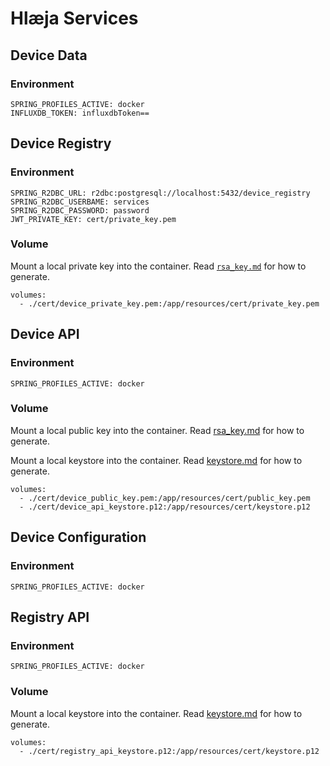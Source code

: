 # Hlæja Services

## Device Data

### Environment

```text
SPRING_PROFILES_ACTIVE: docker
INFLUXDB_TOKEN: influxdbToken==
```

## Device Registry

### Environment

```text
SPRING_R2DBC_URL: r2dbc:postgresql://localhost:5432/device_registry
SPRING_R2DBC_USERBAME: services
SPRING_R2DBC_PASSWORD: password
JWT_PRIVATE_KEY: cert/private_key.pem
```

### Volume

Mount a local private key into the container. Read [`rsa_key.md`](./rsa_key.md) for how to generate.

```text
volumes:
  - ./cert/device_private_key.pem:/app/resources/cert/private_key.pem
```

## Device API

### Environment

```text
SPRING_PROFILES_ACTIVE: docker
```

### Volume

Mount a local public key into the container. Read [rsa_key.md](./rsa_key.md) for how to generate.

Mount a local keystore into the container. Read [keystore.md](./keystore.md) for how to generate.

```text
volumes:
  - ./cert/device_public_key.pem:/app/resources/cert/public_key.pem
  - ./cert/device_api_keystore.p12:/app/resources/cert/keystore.p12
```

## Device Configuration

### Environment

```text
SPRING_PROFILES_ACTIVE: docker
```

## Registry API

### Environment

```text
SPRING_PROFILES_ACTIVE: docker
```

### Volume

Mount a local keystore into the container. Read [keystore.md](./keystore.md) for how to generate.

```text
volumes:
  - ./cert/registry_api_keystore.p12:/app/resources/cert/keystore.p12
```

